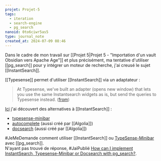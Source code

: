 ```yaml
---
projet: Projet-5
tags:
  - iteration
  - search-engine
  - pg_search
nanoid: 0to6ciwr5as5
type: journal_note
created_at: 2024-07-09 08:46
---
```

Dans le cadre de mon travail sur [[Projet 5|Projet 5 - "Importation d'un vault Obsidian vers Apache Age"]] et plus précisément, ma tentative d'utiliser [[pg_search]] pour y intégrer un moteur de recherche, j'ai creusé le sujet [[InstantSearch]].

[[Typesense]] permet d'utiliser [[InstantSearch]] via un adaptateur :

> At Typesense, we've built an adapter (opens new window) that lets you use the same Instantsearch widgets as is, but send the queries to Typesense instead. ([from](https://typesense.org/docs/guide/search-ui-components.html#using-instantsearch-js))

[Ici](https://typesense.org/docs/guide/search-ui-components.html#other-ui-libraries) j'ai découvert des alternatives à [[InstantSearch]] :

- [typesense-minibar](https://github.com/jquery/typesense-minibar)
- [autocomplete](https://github.com/algolia/autocomplete) (aussi créé par [[Algolia]])
- [docsearch](https://github.com/algolia/docsearch) (aussi créé par [[Algolia]])

#JeMeDemande comment utiliser [[InstantSearch]] ou [TypeSense-Minibar](https://github.com/jquery/typesense-minibar) avec [[pg_search]].  
N'ayant pas trouvé de réponse, #JaiPublié [How can I implement InstantSearch, Typesense-Minibar or Docsearch with pg_search?](https://github.com/orgs/paradedb/discussions/1353).
